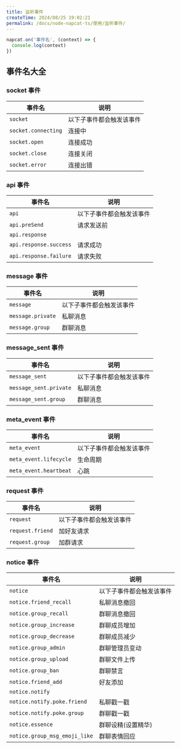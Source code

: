 ```yaml
---
title: 监听事件
createTime: 2024/08/25 19:02:21
permalink: /docs/node-napcat-ts/使用/监听事件/
---
```


~~~ typescript
napcat.on('事件名', (context) => {
  console.log(context)
})
~~~

## 事件名大全

### socket 事件

| 事件名              | 说明                     |
| ------------------- | ------------------------ |
| `socket`            | 以下子事件都会触发该事件 |
| `socket.connecting` | 连接中                   |
| `socket.open`       | 连接成功                 |
| `socket.close`      | 连接关闭                 |
| `socket.error`      | 连接出错                 |

### api 事件

| 事件名                 | 说明                     |
| ---------------------- | ------------------------ |
| `api`                  | 以下子事件都会触发该事件 |
| `api.preSend`          | 请求发送前               |
| `api.response`         |                          |
| `api.response.success` | 请求成功                 |
| `api.response.failure` | 请求失败                 |

### message 事件

| 事件名            | 说明                     |
| ----------------- | ------------------------ |
| `message`         | 以下子事件都会触发该事件 |
| `message.private` | 私聊消息                 |
| `message.group`   | 群聊消息                 |

### message_sent 事件

| 事件名                 | 说明                     |
| ---------------------- | ------------------------ |
| `message_sent`         | 以下子事件都会触发该事件 |
| `message_sent.private` | 私聊消息                 |
| `message_sent.group`   | 群聊消息                 |

### meta_event 事件

| 事件名                 | 说明                     |
| ---------------------- | ------------------------ |
| `meta_event`           | 以下子事件都会触发该事件 |
| `meta_event.lifecycle` | 生命周期                 |
| `meta_event.heartbeat` | 心跳                     |

### request 事件

| 事件名           | 说明                     |
| ---------------- | ------------------------ |
| `request`        | 以下子事件都会触发该事件 |
| `request.friend` | 加好友请求               |
| `request.group`  | 加群请求                 |

### notice 事件

| 事件名                        | 说明                     |
| ----------------------------- | ------------------------ |
| `notice`                      | 以下子事件都会触发该事件 |
| `notice.friend_recall`        | 私聊消息撤回             |
| `notice.group_recall`         | 群聊消息撤回             |
| `notice.group_increase`       | 群聊成员增加             |
| `notice.group_decrease`       | 群聊成员减少             |
| `notice.group_admin`          | 群聊管理员变动           |
| `notice.group_upload`         | 群聊文件上传             |
| `notice.group_ban`            | 群聊禁言                 |
| `notice.friend_add`           | 好友添加                 |
| `notice.notify`               |                          |
| `notice.notify.poke.friend`   | 私聊戳一戳               |
| `notice.notify.poke.group`    | 群聊戳一戳               |
| `notice.essence`              | 群聊设精(设置精华)       |
| `notice.group_msg_emoji_like` | 群聊表情回应             |
